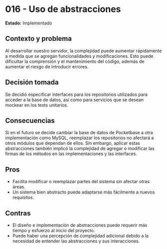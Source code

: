 # 016 - Uso de abstracciones

**Estado:** Implementado

## Contexto y problema
Al desarrollar nuestro servidor, la complejidad puede aumentar rápidamente a medida que se agregan funcionalidades y modificaciones. Esto puede dificultar la comprensión y el mantenimiento del código, además de aumentar el riesgo de introducir errores.

## Decisión tomada
Se decidió especificar interfaces para los repositorios utilizados para acceder a la base de datos, así como para servicios que se desean mockear en los tests unitarios.

## Consecuencias
Si en el futuro se decide cambiar la base de datos de Pocketbase a otra implementación como MySQL, reemplazar los repositorios no afectará a otros módulos que dependan de ellos. Sin embargo, aplicar estas abstracciones también implicó la complejidad de agregar o modificar las firmas de los métodos en las implementaciones y las interfaces.

## Pros
- Facilita modificar o reemplazar partes del sistema sin afectar otras áreas.
- Un sistema bien abstracto puede adaptarse más fácilmente a nuevos requisitos.

## Contras
- El diseño e implementación de abstracciones puede requerir más tiempo y esfuerzo al inicio del proyecto.
- Puede haber una percepción de complejidad adicional debido a la necesidad de entender las abstracciones y sus interacciones.
